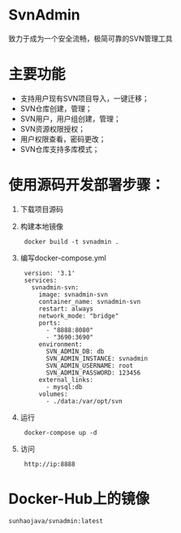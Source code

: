 # SvnAdmin

致力于成为一个安全流畅，极简可靠的SVN管理工具

# 主要功能 
- 支持用户现有SVN项目导入，一键迁移；
- SVN仓库创建，管理；
- SVN用户，用户组创建，管理；
- SVN资源权限授权；
- 用户权限查看，密码更改；
- SVN仓库支持多库模式；

# 使用源码开发部署步骤：
1. 下载项目源码
2. 构建本地镜像
    
        docker build -t svnadmin .
3. 编写docker-compose.yml

        version: '3.1'
        services:
          svnadmin-svn:
            image: svnadmin-svn
            container_name: svnadmin-svn
            restart: always
            network_mode: "bridge"
            ports:
              - "8888:8080"
              - "3690:3690"
            environment:
              SVN_ADMIN_DB: db
              SVN_ADMIN_INSTANCE: svnadmin
              SVN_ADMIN_USERNAME: root
              SVN_ADMIN_PASSWORD: 123456
            external_links:
              - mysql:db
            volumes:
              - ./data:/var/opt/svn
4. 运行
    
        docker-compose up -d
5. 访问

        http://ip:8888        

# Docker-Hub上的镜像

    sunhaojava/svnadmin:latest